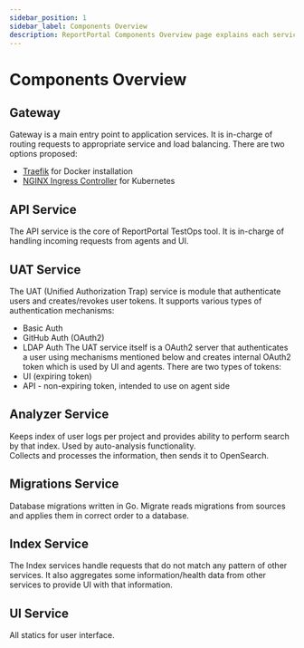 ```yaml
---
sidebar_position: 1
sidebar_label: Components Overview
description: ReportPortal Components Overview page explains each service - Gateway, API, UAT, Analyzer, Migrations, Index, UI - to help you configure and scale your system effectively.
---
```


# Components Overview

## Gateway
Gateway is a main entry point to application services. It is in-charge of routing requests to appropriate service and load balancing.
There are two options proposed:
* [Traefik](https://traefik.io) for Docker installation
* [NGINX Ingress Controller](https://www.nginx.com/products/nginx/kubernetes-ingress-controller) for Kubernetes

## API Service
The API service is the core of ReportPortal TestOps tool. It is in-charge of handling incoming requests from agents and UI. 

## UAT Service
The UAT (Unified Authorization Trap) service is module that authenticate users and creates/revokes user tokens. 
It supports various types of authentication mechanisms:
* Basic Auth
* GitHub Auth (OAuth2)
* LDAP Auth
The UAT service itself is a OAuth2 server that authenticates a user using mechanisms mentioned 
below and creates internal OAuth2 token which is used by UI and agents. There are two types of tokens:
* UI (expiring token)
* API - non-expiring token, intended to use on agent side   

## Analyzer Service
Keeps index of user logs per project and provides ability to perform search by that index. Used by auto-analysis functionality.  
Collects and processes the information, then sends it to OpenSearch.

## Migrations Service
Database migrations written in Go. Migrate reads migrations from sources and applies them in correct order to a database.  

## Index Service
The Index services handle requests that do not match any pattern of other services. 
It also aggregates some information/health data from other services to provide UI with that information.

## UI Service
All statics for user interface.
